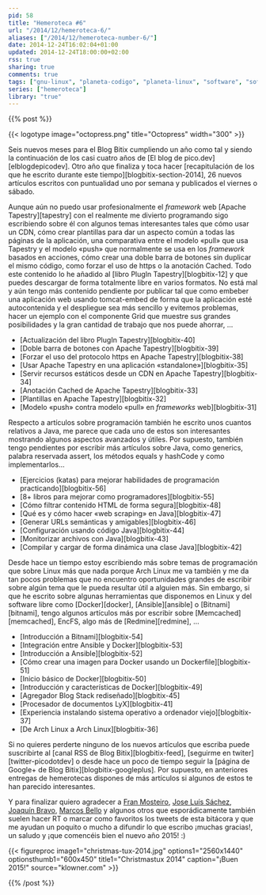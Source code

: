 ```yaml
---
pid: 58
title: "Hemeroteca #6"
url: "/2014/12/hemeroteca-6/"
aliases: ["/2014/12/hemeroteca-number-6/"]
date: 2014-12-24T16:02:04+01:00
updated: 2014-12-24T18:00:00+02:00
rss: true
sharing: true
comments: true
tags: ["gnu-linux", "planeta-codigo", "planeta-linux", "software", "software-libre"]
series: ["hemeroteca"]
library: "true"
---
```


{{% post %}}

{{< logotype image="octopress.png" title="Octopress" width="300" >}}

Seis nuevos meses para el Blog Bitix cumpliendo un año como tal y siendo la continuación de los casi cuatro años de [El blog de pico.dev][elblogdepicodev]. Otro año que finaliza y toca hacer [recapitulación de los que he escrito durante este tiempo][blogbitix-section-2014], 26 nuevos artículos escritos con puntualidad uno por semana y publicados el viernes o sábado.

Aunque aún no puedo usar profesionalmente el _framework_ web [Apache Tapestry][tapestry] con el realmente me divierto programando sigo escribiendo sobre él con algunos temas interesantes tales que cómo usar un CDN, cómo crear plantillas para dar un aspecto común a todas las páginas de la aplicación, una comparativa entre el modelo «pull» que usa Tapestry y el modelo «push» que normalmente se usa en los _framework_ basados en acciones, cómo crear una doble barra de botones sin duplicar el mismo código, como forzar el uso de https o la anotación Cached. Todo este contenido lo he añadido al [libro PlugIn Tapestry][blogbitix-12] y que puedes descargar de forma totalmente libre en varios formatos. No está mal y aún tengo más contenido pendiente por publicar tal que como embeber una aplicación web usando tomcat-embed de forma que la aplicación esté autocontenida y el despliegue sea más sencillo y evitemos problemas, hacer un ejemplo con el componente Grid que muestre sus grandes posibilidades y la gran cantidad de trabajo que nos puede ahorrar, ...

* [Actualización del libro PlugIn Tapestry][blogbitix-40]
* [Doble barra de botones con Apache Tapestry][blogbitix-39]
* [Forzar el uso del protocolo https en Apache Tapestry][blogbitix-38]
* [Usar Apache Tapestry en una aplicación «standalone»][blogbitix-35]
* [Servir recursos estáticos desde un CDN en Apache Tapestry][blogbitix-34]
* [Anotación Cached de Apache Tapestry][blogbitix-33]
* [Plantillas en Apache Tapestry][blogbitix-32]
* [Modelo «push» contra modelo «pull» en _frameworks_ web][blogbitix-31]

Respecto a artículos sobre programación también he escrito unos cuantos relativos a Java, me parece que cada uno de estos son interesantes mostrando algunos aspectos avanzados y útiles. Por supuesto, también tengo pendientes por escribir más artículos sobre Java, como generics, palabra reservada assert, los métodos equals y hashCode y como implementarlos...

* [Ejercicios (katas) para mejorar habilidades de programación practicando][blogbitix-56]
* [8+ libros para mejorar como programadores][blogbitix-55]
* [Cómo filtrar contenido HTML de forma segura][blogbitix-48]
* [Qué es y cómo hacer «web scraping» en Java][blogbitix-47]
* [Generar URLs semánticas y amigables][blogbitix-46]
* [Configuración usando código Java][blogbitix-44]
* [Monitorizar archivos con Java][blogbitix-43]
* [Compilar y cargar de forma dinámica una clase Java][blogbitix-42]

Desde hace un tiempo estoy escribiendo más sobre temas de programación que sobre Linux más que nada porque Arch Linux me va también y me da tan pocos problemas que no encuentro oportunidades grandes de escribir sobre algún tema que le pueda resultar útil a alguien más. Sin embargo, si que he escrito sobre algunas herramientas que disponemos en Linux y del software libre como [Docker][docker], [Ansible][ansible] o [Bitnami][bitnami], tengo algunos artículos más por escribir sobre [Memcached][memcached], EncFS, algo más de [Redmine][redmine], ...

* [Introducción a Bitnami][blogbitix-54]
* [Integración entre Ansible y Docker][blogbitix-53]
* [Introducción a Ansible][blogbitix-52]
* [Cómo crear una imagen para Docker usando un Dockerfile][blogbitix-51]
* [Inicio básico de Docker][blogbitix-50]
* [Introducción y características de Docker][blogbitix-49]
* [Agregador Blog Stack rediseñado][blogbitix-45]
* [Procesador de documentos LyX][blogbitix-41]
* [Experiencia instalando sistema operativo a ordenador viejo][blogbitix-37]
* [De Arch Linux a Arch Linux][blogbitix-36]

Si no quieres perderte ninguno de los nuevos artículos que escriba puede suscribirte al [canal RSS de Blog Bitix][blogbitix-feed], [seguirme en twiter][twitter-picodotdev] o desde hace un poco de tiempo seguir la [página de Google+ de Blog Bitix][blogbitix-googleplus]. Por supuesto, en anteriores entregas de hemerotecas dispones de más artículos si algunos de estos te han parecido interesantes.

Y para finalizar quiero agradecer a [Fran Mosteiro](https://twitter.com/fran_mosteiro), [Jose Luís Sáchez](https://twitter.com/josetesan), [Joaquín Bravo](https://twitter.com/jbravo), [Marcos Bello](https://twitter.com/mbmerayo) y algunos otros que esporádicamente también suelen hacer RT o marcar como favoritos los tweets de esta bitácora y que me ayudan un poquito o mucho a difundir lo que escribo ¡muchas gracias!, un saludo y ¡que comencéis bien el nuevo año 2015! :)

{{< figureproc
    image1="christmas-tux-2014.jpg" options1="2560x1440" optionsthumb1="600x450" title1="Christmastux 2014"
    caption="¡Buen 2015!" source="klowner.com" >}}

{{% /post %}}
